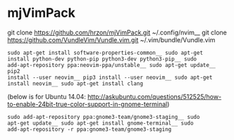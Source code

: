 # mjVimPack

git clone https://github.com/hrzon/mjVimPack.git ~/.config/nvim__
git clone https://github.com/VundleVim/Vundle.vim.git ~/.vim/bundle/Vundle.vim

<code>sudo apt-get install software-properties-common__
sudo apt-get install python-dev python-pip python3-dev python3-pip__
sudo add-apt-repository ppa:neovim-ppa/unstable__
sudo apt-get update__
pip2 install --user neovim__
pip3 install --user neovim__
sudo apt-get install neovim__
sudo apt-get install clang</code>

(below is for Ubuntu 14.04: http://askubuntu.com/questions/512525/how-to-enable-24bit-true-color-support-in-gnome-terminal)

<code>sudo add-apt-repository ppa:gnome3-team/gnome3-staging__
sudo apt-get update__
sudo apt-get install gnome-terminal__
sudo add-apt-repository -r ppa:gnome3-team/gnome3-staging</code>
